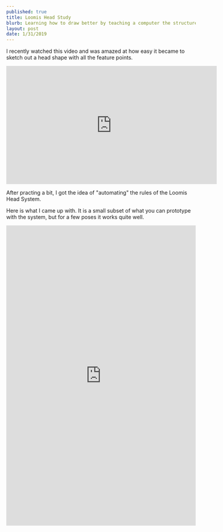 ```yaml
---
published: true
title: Loomis Head Study
blurb: Learning how to draw better by teaching a computer the structure of a head
layout: post
date: 1/31/2019
---
```


I recently watched this video and was amazed at how easy it became to sketch out a head shape with all the feature points.

<div class="video-responsive">
	<iframe width="560" height="315" src="https://www.youtube.com/embed/wAOldLWIDSM" frameborder="0" allow="accelerometer; autoplay; encrypted-media; gyroscope; picture-in-picture" allowfullscreen></iframe>
</div>

After practing a bit, I got the idea of "automating" the rules of the Loomis Head System.

Here is what I came up with. It is a small subset of what you can prototype with the system, but for a few poses it works quite well.

<iframe width="100%" height="800" src="https://jsfiddle.net/fvkq3m4p/embedded/result,js" allowfullscreen="allowfullscreen" frameborder="0"></iframe>

